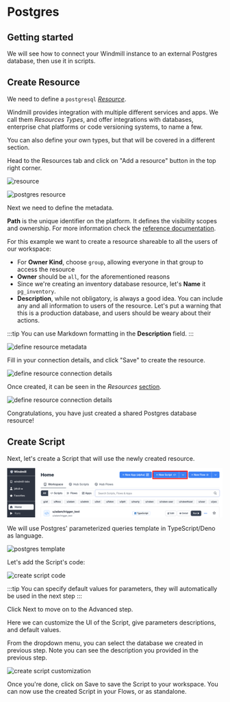 # Postgres

## Getting started

We will see how to connect your Windmill instance to an external Postgres
database, then use it in scripts.

## Create Resource

We need to define a `postgresql` [*Resource*][docs-resources].

Windmill provides integration with multiple different services and apps.
We call them *Resources Types*, and offer integrations with databases,
enterprise chat platforms or code versioning systems, to name a few.

You can also define your own types, but that will be covered in a different
section.

Head to the Resources tab and click on "Add a resource" button in the top
right corner.

![resource](../assets/integrations/resources.png)

![postgres resource](../assets/integrations/postgres/postgres-resouorce.png)

Next we need to define the metadata.

**Path** is the unique identifier on the platform. It defines
the visibility scopes and ownership. For more information check the
[reference documentation][docs-path].

For this example we want to create a resource shareable to all the users
of our workspace:

- For **Owner Kind**, choose `group`, allowing everyone in that group to access
the resource
- **Owner** should be `all`, for the aforementioned reasons
- Since we're creating an inventory database resource, let's **Name** it
`pg_inventory`.
- **Description**, while not obligatory, is always a good idea. You can include
any and all information to users of the resource. Let's put a warning that
this is a production database, and users should be weary about their actions.

:::tip
You can use Markdown formatting in the **Description** field.
:::

![define resource metadata](../assets/integrations/postgres/1_1.png)

Fill in your connection details, and click "Save" to create the resource.

![define resource connection details](../assets/integrations/postgres/1_2.png)

Once created, it can be seen in the *Resources* [section][wm-app-resources].

![define resource connection details](../assets/integrations/postgres/1_3.png)

Congratulations, you have just created a shared Postgres database resource!

## Create Script

Next, let's create a Script that will use the newly created resource.

![create script](../assets/integrations/create-a-script.png)

We will use Postgres' parameterized queries template in TypeScript/Deno as language.

![postgres template](../assets/integrations/postgres/2_1.png)

Let's add the Script's code:

![create script code](../assets/integrations/postgres/2_2.png)

:::tip
You can specify default values for parameters, they will automatically be
used in the next step
:::

Click Next to move on to the Advanced step.


Here we can customize the UI of the Script, give parameters descriptions, and
default values.

From the dropdown menu, you can select the database we created in
previous step. Note you can see the description you provided in the previous
step.

![create script customization](../assets/integrations/postgres/2_3.png)

Once you're done, click on Save to save the Script to your workspace.
You can now use the created Script in your Flows, or as standalone.


<!-- Links -->

[wm-app-resources]: https://app.windmill.dev/resources
[docs-resources]: ../reference#resource
[docs-path]: ../reference#path
